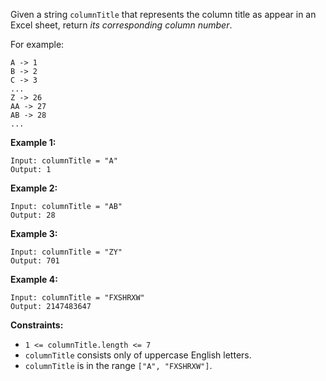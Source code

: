 Given a string `columnTitle` that represents the column title as appear in an
Excel sheet, return _its corresponding column number_.

For example:

    
    
    A -> 1
    B -> 2
    C -> 3
    ...
    Z -> 26
    AA -> 27
    AB -> 28 
    ...
    



**Example 1:**

    
    
    Input: columnTitle = "A"
    Output: 1
    

**Example 2:**

    
    
    Input: columnTitle = "AB"
    Output: 28
    

**Example 3:**

    
    
    Input: columnTitle = "ZY"
    Output: 701
    

**Example 4:**

    
    
    Input: columnTitle = "FXSHRXW"
    Output: 2147483647
    



**Constraints:**

  * `1 <= columnTitle.length <= 7`
  * `columnTitle` consists only of uppercase English letters.
  * `columnTitle` is in the range `["A", "FXSHRXW"]`.

